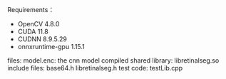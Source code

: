 Requirements：
- OpenCV 4.8.0
- CUDA 11.8
- CUDNN 8.9.5.29
- onnxruntime-gpu 1.15.1

files:
model.enc: the cnn model
compiled shared library: libretinalseg.so
include files: base64.h libretinalseg.h
test code: testLib.cpp